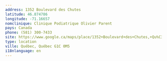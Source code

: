 ```yaml
---
address: 1352 Boulevard des Chutes
latitude: 46.874786
longitude: -71.16657
nomclinique: Clinique Podiatrique Olivier Parent
pays: Canada
phone: (581) 300-7433
site: https://www.google.ca/maps/place/1352+Boulevard+des+Chutes,+Qu%C3%A9bec,+QC+G1C+7C9/@46.8747213,-71.1668877,17z/data=!3m1!4b1!4m2!3m1!1s0x4cb8be830b7127c5:0x8d5ed767ae36eaf7
type: location
ville: Québec, Québec G1C 0M5
i18nlanguage: en
---
```



